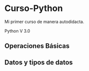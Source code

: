 # Curso-Python
Mi primer curso de manera autodidacta.

Python V 3.0

## Operaciones Básicas


## Datos y tipos de datos
 
